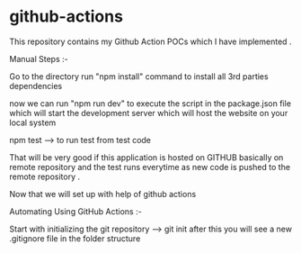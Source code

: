 # github-actions
This repository contains my Github Action POCs which I have implemented .

Manual Steps :-

Go to the directory 
run "npm install" command to install all 3rd parties dependencies

now we can run "npm run dev" to execute the script in the package.json file which will start the development server which will host the website on your local system

npm test --> to run test from test code

That will be very good if this application is hosted on GITHUB basically on remote repository and the test runs everytime as new code is pushed to the remote repository .

Now that we will set up with help of github actions

Automating Using GitHub Actions :-

Start with initializing the git repository --> git init 
after this you will see a new .gitignore file in the folder structure 
